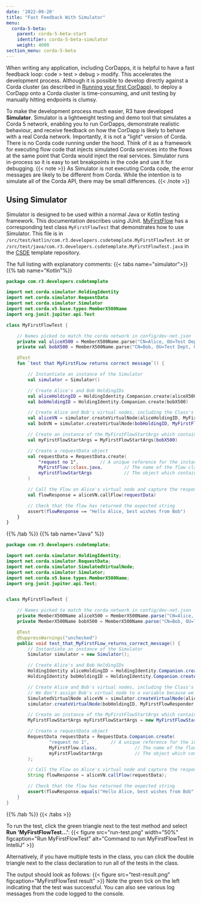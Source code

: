 ```yaml
---
date: '2022-09-20'
title: "Fast Feedback With Simulator"
menu:
  corda-5-beta:
    parent: corda-5-beta-start
    identifier: corda-5-beta-simulator
    weight: 4000
section_menu: corda-5-beta
---
```

When writing any application, including CorDapps, it is helpful to have a fast feedback loop: code > test > debug > modify.
This accelerates the development process.
Although it is possible to develop directly against a Corda cluster (as described in [Running your first CorDapp](../running-your-first-cordapp/run-first-cordapp.html)), to deploy a CorDapp onto a Corda cluster is time-consuming, and unit testing by manually hitting endpoints is clumsy.

To make the development process much easier, R3 have developed **Simulator**.
Simulator is a lightweight testing and demo tool that simulates a Corda 5 network, enabling you to run CorDapps, demonstrate realistic behaviour, and receive feedback on how the CorDapp is likely to behave with a real Corda network.
Importantly, it is not a "light" version of Corda. There is no Corda code running under the hood.
Think of it as a framework for executing flow code that injects simulated Corda services into the flows at the same point that Corda would inject the real services.
Simulator runs in-process so it is easy to set breakpoints in the code and use it for debugging.
{{< note >}}
As Simulator is not executing Corda code, the error messages are likely to be different from Corda. While the intention is to simulate all of the Corda API, there may be small differences.
{{< /note >}}

## Using Simulator

Simulator is designed to be used within a normal Java or Kotlin testing framework. This documentation describes using JUnit. [MyFirstFlow](../first-flow.html) has a corresponding test class `MyFirstFlowTest` that demonstrates how to use Simulator. This file is in `/src/test/kotlin/com.r3.developers.csdetemplate.MyFirstFlowTest.kt` or `/src/test/java/com.r3.developers.csdetemplate.MyFirstFlowTest.java` in the [CSDE](../cordapp-standard-development-environment/csde.html) template repository.

The full listing with explanatory comments:
{{< tabs name="simulator">}}
{{% tab name="Kotlin"%}}
```kotlin
package com.r3.developers.csdetemplate

import net.corda.simulator.HoldingIdentity
import net.corda.simulator.RequestData
import net.corda.simulator.Simulator
import net.corda.v5.base.types.MemberX500Name
import org.junit.jupiter.api.Test

class MyFirstFlowTest {

    // Names picked to match the corda network in config/dev-net.json
    private val aliceX500 = MemberX500Name.parse("CN=Alice, OU=Test Dept, O=R3, L=London, C=GB")
    private val bobX500 = MemberX500Name.parse("CN=Bob, OU=Test Dept, O=R3, L=London, C=GB")

    @Test
    fun `test that MyFirstFLow returns correct message`() {

        // Instantiate an instance of the Simulator
        val simulator = Simulator()

        // Create Alice's and Bob HoldingIDs
        val aliceHoldingID = HoldingIdentity.Companion.create(aliceX500)
        val bobHoldingID = HoldingIdentity.Companion.create(bobX500)

        // Create Alice and Bob's virtual nodes, including the Class's of the flows which will be registered on each node.
        val aliceVN = simulator.createVirtualNode(aliceHoldingID, MyFirstFlow::class.java)
        val bobVN = simulator.createVirtualNode(bobHoldingID, MyFirstFlowResponder::class.java)

        // Create an instance of the MyFirstFlowStartArgs which contains the request arguments for starting the flow
        val myFirstFlowStartArgs = MyFirstFlowStartArgs(bobX500)

        // Create a requestData object
        val requestData = RequestData.create(
            "request no 1",        // A unique reference for the instance of the flow request
            MyFirstFlow::class.java,        // The name of the flow class which is to be started
            myFirstFlowStartArgs            // The object which contains the start arguments of the flow
        )

        // Call the Flow on Alice's virtual node and capture the response from the flow
        val flowResponse = aliceVN.callFlow(requestData)

        // Check that the flow has returned the expected string
        assert(flowResponse == "Hello Alice, best wishes from Bob")
    }
}
```
{{% /tab %}}
{{% tab name="Java" %}}
```java
package com.r3.developers.csdetemplate;

import net.corda.simulator.HoldingIdentity;
import net.corda.simulator.RequestData;
import net.corda.simulator.SimulatedVirtualNode;
import net.corda.simulator.Simulator;
import net.corda.v5.base.types.MemberX500Name;
import org.junit.jupiter.api.Test;


class MyFirstFlowTest {

    // Names picked to match the corda network in config/dev-net.json
    private MemberX500Name aliceX500 = MemberX500Name.parse("CN=Alice, OU=Test Dept, O=R3, L=London, C=GB");
    private MemberX500Name bobX500 = MemberX500Name.parse("CN=Bob, OU=Test Dept, O=R3, L=London, C=GB");

    @Test
    @SuppressWarnings("unchecked")
    public void test_that_MyFirstFLow_returns_correct_message() {
        // Instantiate an instance of the Simulator
        Simulator simulator = new Simulator();

        // Create Alice's and Bob HoldingIDs
        HoldingIdentity aliceHoldingID = HoldingIdentity.Companion.create(aliceX500);
        HoldingIdentity bobHoldingID = HoldingIdentity.Companion.create(bobX500);

        // Create Alice and Bob's virtual nodes, including the Class's of the flows which will be registered on each node.
        // We don't assign Bob's virtual node to a variable because we don't need it for this particular test.
        SimulatedVirtualNode aliceVN = simulator.createVirtualNode(aliceHoldingID, MyFirstFlow.class);
        simulator.createVirtualNode(bobHoldingID, MyFirstFlowResponder.class);

        // Create an instance of the MyFirstFlowStartArgs which contains the request arguments for starting the flow
        MyFirstFlowStartArgs myFirstFlowStartArgs = new MyFirstFlowStartArgs(bobX500);

        // Create a requestData object
        RequestData requestData = RequestData.Companion.create(
                "request no 1",        // A unique reference for the instance of the flow request
                MyFirstFlow.class,              // The name of the flow class which is to be started
                myFirstFlowStartArgs            // The object which contains the start arguments of the flow
        );

        // Call the Flow on Alice's virtual node and capture the response from the flow
        String flowResponse = aliceVN.callFlow(requestData);

        // Check that the flow has returned the expected string
        assert(flowResponse.equals("Hello Alice, best wishes from Bob"));
    }
}
```
{{% /tab %}}
{{< /tabs >}}

To run the test, click the green triangle next to the test method and select **Run 'MyFirstFlowTest…'**:
{{< figure src="run-test.png" width="50%" figcaption="Run MyFirstFlowTest" alt="Command to run MyFirstFlowTest in IntelliJ" >}}

Alternatively, if you have multiple tests in the class, you can click the double triangle next to the class declaration to run all of the tests in the class.

The output should look as follows:
{{< figure src="test-result.png" figcaption="MyFirstFlowTest result" >}}
Note the green tick on the left indicating that the test was successful. You can also see various log messages from the code logged to the console.
